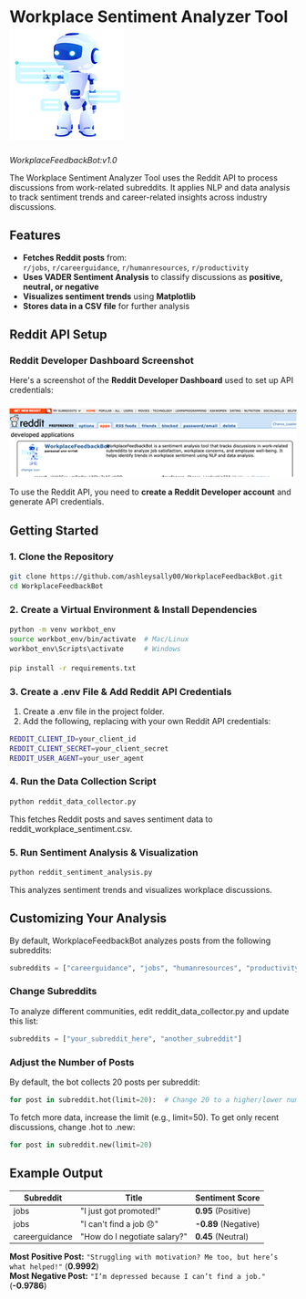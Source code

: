 
# Workplace Sentiment Analyzer Tool ![Bot Logo](https://raw.githubusercontent.com/ashleysally00/WorkplaceFeedbackBot/main/workplacebot300dpi.png)


*WorkplaceFeedbackBot:v1.0* </br>

The Workplace Sentiment Analyzer Tool uses the Reddit API to process discussions from work-related subreddits. It applies NLP and data analysis to track sentiment trends and career-related insights across industry discussions.


## Features

- **Fetches Reddit posts** from:  
  `r/jobs`, `r/careerguidance`, `r/humanresources`, `r/productivity`
- **Uses VADER Sentiment Analysis** to classify discussions as **positive, neutral, or negative**  
- **Visualizes sentiment trends** using **Matplotlib**  
- **Stores data in a CSV file** for further analysis  


## Reddit API Setup

### Reddit Developer Dashboard Screenshot

Here's a screenshot of the **Reddit Developer Dashboard** used to set up API credentials:

<img src="https://raw.githubusercontent.com/ashleysally00/WorkplaceFeedbackBot/main/red.png" width="580">

To use the Reddit API, you need to **create a Reddit Developer account** and generate API credentials.

## Getting Started

### 1. Clone the Repository

```sh
git clone https://github.com/ashleysally00/WorkplaceFeedbackBot.git
cd WorkplaceFeedbackBot
```

### 2. Create a Virtual Environment & Install Dependencies

```sh
python -m venv workbot_env
source workbot_env/bin/activate  # Mac/Linux
workbot_env\Scripts\activate     # Windows

pip install -r requirements.txt
```

### 3. Create a .env File & Add Reddit API Credentials

1. Create a .env file in the project folder.
2. Add the following, replacing with your own Reddit API credentials:

```sh
REDDIT_CLIENT_ID=your_client_id
REDDIT_CLIENT_SECRET=your_client_secret
REDDIT_USER_AGENT=your_user_agent
```

### 4. Run the Data Collection Script

```sh
python reddit_data_collector.py
```

This fetches Reddit posts and saves sentiment data to reddit_workplace_sentiment.csv.

### 5. Run Sentiment Analysis & Visualization

```sh
python reddit_sentiment_analysis.py
```

This analyzes sentiment trends and visualizes workplace discussions.

## Customizing Your Analysis

By default, WorkplaceFeedbackBot analyzes posts from the following subreddits:
```python
subreddits = ["careerguidance", "jobs", "humanresources", "productivity"]
```

### Change Subreddits
To analyze different communities, edit reddit_data_collector.py and update this list:

```python
subreddits = ["your_subreddit_here", "another_subreddit"]
```

### Adjust the Number of Posts
By default, the bot collects 20 posts per subreddit:

```python
for post in subreddit.hot(limit=20):  # Change 20 to a higher/lower number
```

To fetch more data, increase the limit (e.g., limit=50).
To get only recent discussions, change .hot to .new:

```python
for post in subreddit.new(limit=20)
```


## Example Output

| Subreddit       | Title                                        | Sentiment Score       |
|----------------|--------------------------------------------|----------------------|
| jobs          | "I just got promoted!"                      | **0.95** (Positive)  |
| jobs          | "I can't find a job 😞"                    | **-0.89** (Negative) |
| careerguidance | "How do I negotiate salary?"               | **0.45** (Neutral)   |

**Most Positive Post:** `"Struggling with motivation? Me too, but here’s what helped!"` (**0.9992**)  
**Most Negative Post:** `"I’m depressed because I can’t find a job."` (**-0.9786**)  


